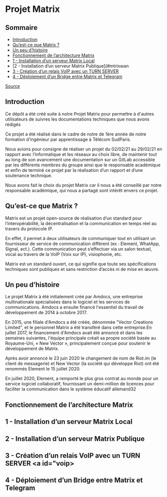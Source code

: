 # Projet Matrix

## Sommaire

-  [Introduction](#intro)
-  [Qu’est-ce que Matrix ?](#about)
-  [Un peu d’histoire](#story)
-  [Fonctionnement de l’architecture Matrix](#architecture)
-  [1 - Installation d’un serveur Matrix Local](#matrixlan)
-  [2 - Installation d’un serveur Matrix Publique](#mtrixwan
-  [3 - Création d’un relais VoIP avec un TURN SERVER](#voip)
-  [4 - Déploiement d’un Bridge entre Matrix et Telegram](#bridge)
  
[Source](#source)

## Introduction <a id="intro"></a>

Ce dépôt a été créé suite à notre Projet Matrix pour permettre à d'autres utilisateurs de suivres les documentations techniques que nous avons rédigés

Ce projet a été réalisé dans le cadre de notre de 1ère année de notre formation d’ingénieur par apprentissage à Télécom SudParis. 

Nous avions pour consigne de réaliser un projet du 02/02/21 au 29/02/21 en rapport avec l’informatique et les réseaux au choix libre, de maintenir tout au long de son avancement une documentation sur un GitLab accessible par les différents membres du groupe ainsi que le responsable académique et enfin de terminé ce projet par la réalisation d’un rapport et d’une soutenance technique.

Nous avons fait le choix du projet Matrix car il nous a été conseillé par notre responsable académique, qui nous a partagé sont intérêt envers ce projet. 

## Qu’est-ce que Matrix ? <a id="about"></a>

Matrix est un projet open-source de réalisation d’un standard pour l’interopérabilité, la décentralisation et la communication en temps réel au travers du protocole IP.

En effet, il permet à deux utilisateurs de communiquer tout en utilisant un fournisseur de service de communication différent (ex : Element, WhatApp, Signal, ect.). Cette communication peut s’effectuer via un salon textuel, vocal au travers de la VoIP (Voix sur IP), visiophonie, etc.

Matrix est un standard ouvert, ce qui signifie que toute ses spécifications techniques sont publiques et sans restriction d’accès ni de mise en œuvre.

## Un peu d’histoire <a id="story"></a>

Le projet Matrix à été initialement créé par Amdocs, une entreprise multinationale spécialisées dans le logiciel et les services de communications. Amdocs a ensuite financé l'essentiel du travail de développement de 2014 à octobre 2017.

En 2015, une filiale d'Amdocs a été créée, dénommée "Vector Creations Limited", et le personnel Matrix a été transféré dans cette entreprise.En juillet 2017, le financement d'Amdocs avait été annoncé et dans les semaines suivantes, l'équipe principale créait sa propre société basée au Royaume-Uni, « New Vector », principalement conçue pour soutenir le développement de Matrix.

Après avoir annoncé le 23 juin 2020 le changement de nom de Riot.im (le client de messagerie) et New Vector (la société qui développe Riot) ont été renommés Element le 15 juillet 2020.

En juillet 2020, Element, a remporté le plus gros contrat au monde pour un service logiciel collaboratif, fournissant un demi-million de licences pour faciliter la communication dans le système éducatif allemand32

## Fonctionnement de l’architecture Matrix <a id="architecture"></a>

## 1 - Installation d’un serveur Matrix Local <a id="matrixlan"></a>

## 2 - Installation d’un serveur Matrix Publique <a id="matrixwan"></a>

## 3 - Création d’un relais VoIP avec un TURN SERVER <a id="voip></a>

## 4 - Déploiement d’un Bridge entre Matrix et Telegram <a id="bridge"></a>
